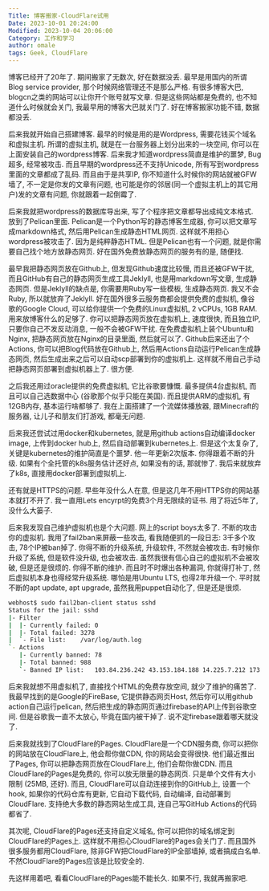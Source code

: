 ```yaml
---
Title: 博客搬家-CloudFlare试用
Date: 2023-10-01 20:24:00
Modified: 2023-10-04 20:06:00
Category: 工作和学习
author: omale
tags: Geek, CloudFlare
---
```


博客已经开了20年了. 期间搬家了无数次, 好在数据没丢. 最早是用国内的所谓Blog service provider, 那个时候网络管理还不是那么严格. 有很多博客大巴, blogcn之类的网站可以让你开个账号就写文章. 但是这些网站都是免费的, 也不知道什么时候就会关门, 我最早用的博客大巴就关门了. 好在博客搬家功能不错, 数据都没丢.

后来我就开始自己搭建博客. 最早的时候是用的是Wordpress, 需要花钱买个域名和虚拟主机. 所谓的虚拟主机, 就是在一台服务器上划分出来的一块空间, 你可以在上面安装自己的wordpress博客. 后来我才知道wordpress简直是维护的噩梦, Bug超多, 经常被攻击. 而且早期的wordpress还不支持Unicode, 所有写到wordpress里面的文章都成了乱码. 而且由于是共享IP, 你不知道什么时候你的网站就被GFW墙了, 不一定是你发的文章有问题, 也可能是你的邻居(同一个虚拟主机上的其它用户)发的文章有问题, 你就跟着一起倒霉了.

后来我就把wordpress的数据库导出来, 写了个程序把文章都导出成纯文本格式. 放到了Pelican里面. Pelican是一个Python写的静态博客生成器, 你可以把文章写成markdown格式, 然后用Pelican生成静态HTML网页. 这样就不用担心wordpress被攻击了. 因为是纯粹静态HTML. 但是Pelican也有一个问题, 就是你需要自己找个地方放静态网页. 好在国外免费放静态网页的服务有的是, 随便找.

最早我把静态网页放在Github上, 但发现Github速度比较慢, 而且还被GFW干扰, 而且GitHub有自己的静态网页生成工具Jeklyll, 也是用markdown写文章, 生成静态网页. 但是Jeklyll的缺点是, 你需要用Ruby写一些模板, 生成静态网页. 我又不会Ruby, 所以就放弃了Jeklyll. 好在国外很多云服务商都会提供免费的虚拟机, 像谷歌的Google Cloud, 可以给你提供一个免费的Linux虚拟机, 2 vCPUs, 1GB RAM. 用来放博客什么的足够了. 你可以把静态网页放在虚拟机上, 速度很快, 而且独立IP, 只要你自己不发反动消息, 一般不会被GFW干扰. 在免费虚拟机上装个Ubuntu和Nginx, 把静态网页放在Nginx的目录里面, 然后就可以了. Github后来还出了个Actions, 你可以把Blog代码放在Github上, 然后用Actions自动运行Pelican生成静态网页, 然后生成出来之后可以自动scp部署到你的虚拟机上. 这样就不用自己手动把静态网页部署到虚拟机器上了. 很方便.

之后我还用过oracle提供的免费虚拟机, 它比谷歌要慷慨. 最多提供4台虚拟机, 而且可以自己选数据中心 (谷歌那个似乎只能在美国). 而且提供ARM的虚拟机, 有12GB内存, 基本运行啥都够了. 我在上面搭建了一个流媒体播放器, 跟Minecraft的服务器, 让儿子和朋友们打游戏, 都毫无问题. 

后来我还尝试过用docker和kubernetes, 就是用github actions自动编译docker image, 上传到docker hub上, 然后自动部署到kubernetes上. 但是这个太复杂了, 关键是kubernetes的维护简直是个噩梦. 他一年更新2次版本. 你得跟着不断的升级. 如果有个全托管的k8s服务估计还好点, 如果没有的话, 那就惨了. 我后来就放弃了k8s, 直接用docker部署到虚拟机上.

还有就是HTTPS的问题. 早些年没什么人在意, 但是这几年不用HTTPS你的网站基本就打不开了. 我一直用Lets encyrpt的免费3个月无限续的证书. 用了将近5年了, 没什么大篓子.

后来我发现自己维护虚拟机也是个大问题. 网上的script boys太多了. 不断的攻击你的虚拟机. 我用了fail2ban来屏蔽一些攻击, 看我随便抓的一段日志: 3千多个攻击, 78个IP被ban掉了. 你得不断的升级系统, 升级软件, 不然就会被攻击. 有时候你升级了系统, 但是软件没升级, 也会被攻击. 虽然我很有信心自己的虚拟机不会被攻破, 但是还是很烦的. 你得不断的维护. 而且时不时爆出各种漏洞, 你就得打补丁, 然后虚拟机本身也得经常升级系统. 哪怕是用Ubuntu LTS, 也得2年升级一个. 平时就不断的apt update, apt upgrade, 虽然我用puppet自动化了, 但是还是很烦. 

```bash
webhost$ sudo fail2ban-client status sshd
Status for the jail: sshd
|- Filter
|  |- Currently failed:	0
|  |- Total failed:	3278
|  `- File list:	/var/log/auth.log
`- Actions
   |- Currently banned:	78
   |- Total banned:	988
   `- Banned IP list:	103.84.236.242 43.153.184.188 14.225.7.212 173.17.41.253 43.156.106.29 43.136.62.243 185.239.106.91 82.67.7.178 43.136.93.53 91.144.158.231 202.61.105.2 203.106.164.74 128.199.148.185 95.156.96.46 118.89.184.28 183.57.73.125 80.91.223.137 58.186.161.180 51.75.23.93 93.149.14.173 51.158.243.73 185.167.113.175 175.178.41.64 139.59.0.113 43.138.177.42 115.159.34.88 101.32.141.93 34.126.73.205 124.221.115.122 170.106.188.104 101.43.175.46 45.225.195.250 139.59.7.115 222.120.176.4 27.157.128.34 103.147.242.68 45.55.195.28 165.232.173.196 167.172.69.107 1.117.107.83 186.251.224.98 68.183.34.138 141.94.106.15 107.182.19.250 158.160.97.93 43.153.60.169 51.68.121.67 223.240.209.32 43.155.71.148 150.109.255.128 51.79.251.48 181.115.207.244 137.255.9.34 193.35.18.32 101.42.169.64 43.156.31.54 43.156.160.3 43.134.202.163 90.144.94.63 68.183.229.18 138.197.66.68 190.99.219.202 122.3.253.233 43.134.172.211 143.244.162.174 142.93.141.127 200.16.132.42 37.120.222.85 134.209.127.189 82.212.147.26 62.99.74.172 103.115.104.38 124.220.205.18 176.192.89.222 201.217.143.51 43.134.132.76 15.235.202.83 14.51.236.218
```

后来我就想不用虚拟机了, 直接找个HTML的免费存放空间, 就少了维护的痛苦了. 我最早找到的是Google的FireBase, 它提供静态网页Host, 然后你可以用github action自己运行pelican, 然后把生成的静态网页通过firebase的API上传到谷歌空间. 但是谷歌我一直不太放心, 毕竟在国内被干掉了. 说不定firebase跟着哪天就没了.

后来我就找到了CloudFlare的Pages. CloudFlare是一个CDN服务商, 你可以把你的网站放在CloudFlare上, 他会帮你做CDN, 你的网站会变得很快. 他们最近推出了Pages, 你可以把静态网页放在CloudFlare上, 他们会帮你做CDN. 而且CloudFlare的Pages是免费的, 你可以放无限量的静态网页. 只是单个文件有大小限制 (25MB, 还好). 而且, CloudFlare可以自动连接到你的GitHub上, 设置一个hook, 如果你的代码仓库有更新, 它自动下载代码, 自动编译, 自动部署到CloudFlare. 支持绝大多数的静态网站生成工具, 连自己写GitHub Actions的代码都省了.

其次呢, CloudFlare的Pages还支持自定义域名, 你可以把你的域名绑定到CloudFlare的Pages上. 这样就不用担心CloudFlare的Pages会关门了. 而且国外很多服务都用CloudFlare, 除非GFW把CloudFlare的IP全部墙掉, 或者搞成白名单. 不然CloudFlare的Pages应该是比较安全的. 

先这样用着吧, 看看CloudFlare的Pages能不能长久. 如果不行, 我就再搬家吧.


